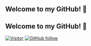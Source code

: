 ## Welcome to my GitHub! 👋

## Welcome to my GitHub! 👋

[![Visitor](https://visitor-badge.laobi.icu/badge?page_id=dp1p)](https://github.com/dp1p) [![GitHub follow](https://img.shields.io/github/followers/dp1p.svg?style=social&label=Follow%20Me)](https://github.com/dp1p?tab=followers)


<!--
**dp1p/dp1p** is a ✨ _special_ ✨ repository because its `README.md` (this file) appears on your GitHub profile.

Here are some ideas to get you started:

- 🔭 I’m currently working on ...
- 🌱 I’m currently learning ...
- 👯 I’m looking to collaborate on ...
- 🤔 I’m looking for help with ...
- 💬 Ask me about ...
- 📫 How to reach me: ...
- 😄 Pronouns: ...
- ⚡ Fun fact: ...
-->
